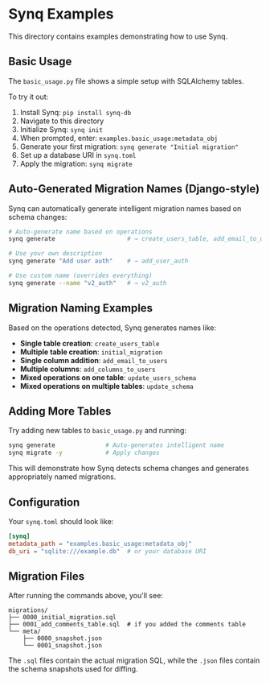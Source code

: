 # Synq Examples

This directory contains examples demonstrating how to use Synq.

## Basic Usage

The `basic_usage.py` file shows a simple setup with SQLAlchemy tables.

To try it out:

1. Install Synq: `pip install synq-db`
2. Navigate to this directory
3. Initialize Synq: `synq init`
4. When prompted, enter: `examples.basic_usage:metadata_obj`
5. Generate your first migration: `synq generate "Initial migration"`
6. Set up a database URI in `synq.toml`
7. Apply the migration: `synq migrate`

## Auto-Generated Migration Names (Django-style)

Synq can automatically generate intelligent migration names based on schema changes:

```bash
# Auto-generate name based on operations
synq generate                    # → create_users_table, add_email_to_user, etc.

# Use your own description  
synq generate "Add user auth"    # → add_user_auth

# Use custom name (overrides everything)
synq generate --name "v2_auth"   # → v2_auth
```

## Migration Naming Examples

Based on the operations detected, Synq generates names like:

- **Single table creation**: `create_users_table`
- **Multiple table creation**: `initial_migration`
- **Single column addition**: `add_email_to_users`
- **Multiple columns**: `add_columns_to_users`
- **Mixed operations on one table**: `update_users_schema`
- **Mixed operations on multiple tables**: `update_schema`

## Adding More Tables

Try adding new tables to `basic_usage.py` and running:

```bash
synq generate              # Auto-generates intelligent name
synq migrate -y            # Apply changes
```

This will demonstrate how Synq detects schema changes and generates appropriately named migrations.

## Configuration

Your `synq.toml` should look like:

```toml
[synq]
metadata_path = "examples.basic_usage:metadata_obj"
db_uri = "sqlite:///example.db"  # or your database URI
```

## Migration Files

After running the commands above, you'll see:

```
migrations/
├── 0000_initial_migration.sql
├── 0001_add_comments_table.sql  # if you added the comments table
└── meta/
    ├── 0000_snapshot.json
    └── 0001_snapshot.json
```

The `.sql` files contain the actual migration SQL, while the `.json` files contain the schema snapshots used for diffing.